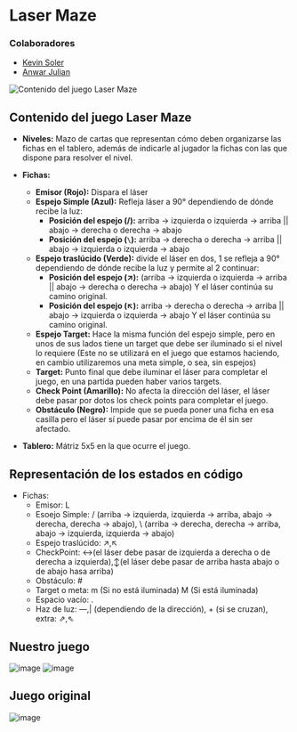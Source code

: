 # Laser Maze
### Colaboradores
- [Kevin Soler](https://www.linkedin.com/in/kevin-soler-887a28130?utm_source=share&utm_campaign=share_via&utm_content=profile&utm_medium=android_app)
- [Anwar Julian](https://github.com/Anexty113)

![Contenido del juego Laser Maze](https://img.lakeshorelearning.com/is/image/OCProduction/ga104?wid=800&fmt=jpeg&qlt=85,1&pscan=auto&op_sharpen=0&resMode=sharp2&op_usm=1,0.65,6,0)

## Contenido del juego Laser Maze

- **Niveles:** Mazo de cartas que representan cómo deben organizarse las fichas en el tablero, además de indicarle al jugador la fichas con las que dispone para resolver el nivel.

- **Fichas:**

  - **Emisor (Rojo):** Dispara el láser
  - **Espejo Simple (Azul):** Refleja láser a 90° dependiendo de dónde recibe la luz:
    - **Posición del espejo (/):** arriba → izquierda o izquierda → arriba || abajo → derecha o derecha → abajo
    - **Posición del espejo (`\`):** arriba → derecha o derecha → arriba || abajo → izquierda o izquierda → abajo
  - **Espejo traslúcido (Verde):** divide el láser en dos, 1 se refleja a 90° dependiendo de dónde recibe la luz y permite al 2 continuar:
    - **Posición del espejo (↗):** (arriba → izquierda o izquierda → arriba || abajo → derecha o derecha → abajo) Y el láser continúa su camino original.
    - **Posición del espejo (↖):** arriba → derecha o derecha → arriba || abajo → izquierda o izquierda → abajo Y el láser continúa su camino original.
  - **Espejo Target:** Hace la misma función del espejo simple, pero en unos de sus lados tiene un target que debe ser iluminado si el nivel lo requiere (Este no se utilizará en el juego que estamos haciendo, en cambio utilizaremos una meta simple, o sea, sin espejos)
  - **Target:** Punto final que debe iluminar el láser para completar el juego, en una partida pueden haber varios targets.
  - **Check Point (Amarillo):** No afecta la dirección del láser, el láser debe pasar por dotos los check points para completar el juego.
  - **Obstáculo (Negro):** Impide que se pueda poner una ficha en esa casilla pero el láser sí puede pasar por encima de él sin ser afectado.

- **Tablero:** Mátriz 5x5 en la que ocurre el juego.

## Representación de los estados en código

- Fichas:
  - Emisor: L
  - Esoejo Simple: / (arriba → izquierda, izquierda → arriba, abajo → derecha, derecha → abajo), \ (arriba → derecha, derecha → arriba, abajo → izquierda, izquierda → abajo)
  - Espejo traslúcido: ↗,↖
  - CheckPoint: ↔(el láser debe pasar de izquierda a derecha o de derecha a izquierda),↕(el láser debe pasar de arriba hasta abajo o de abajo hasa arriba)
  - Obstáculo: #
  - Target o meta: m (Si no está iluminada) M (Si está iluminada)
  - Espacio vacío: .
  - Haz de luz: —,| (dependiendo de la dirección), + (si se cruzan), extra: ⇗,⇖

## Nuestro juego
![image](https://github.com/user-attachments/assets/b17d3aa7-a704-4b4a-9e29-ef4390402945)
![image](https://github.com/user-attachments/assets/534b2527-1342-45e6-ba01-bfd15b22173b)

## Juego original 
![image](https://github.com/user-attachments/assets/f1c80dfb-be99-4453-8c98-59e0118b560e)

